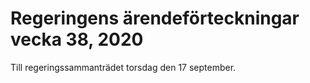 # Regeringens ärendeförteckningar vecka 38, 2020

Till regeringssammanträdet torsdag den 17 september.
